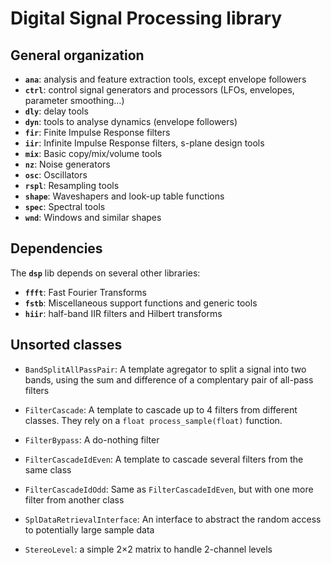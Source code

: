 ﻿# Digital Signal Processing library

## General organization

- **`ana`**: analysis and feature extraction tools, except envelope followers
- **`ctrl`**: control signal generators and processors (LFOs, envelopes, parameter smoothing…)
- **`dly`**: delay tools
- **`dyn`**: tools to analyse dynamics (envelope followers)
- **`fir`**: Finite Impulse Response filters
- **`iir`**: Infinite Impulse Response filters, s-plane design tools
- **`mix`**: Basic copy/mix/volume tools
- **`nz`**: Noise generators
- **`osc`**: Oscillators
- **`rspl`**: Resampling tools
- **`shape`**: Waveshapers and look-up table functions
- **`spec`**: Spectral tools
- **`wnd`**: Windows and similar shapes

## Dependencies

The **`dsp`** lib depends on several other libraries:
- **`ffft`**: Fast Fourier Transforms
- **`fstb`**: Miscellaneous support functions and generic tools
- **`hiir`**: half-band IIR filters and Hilbert transforms

## Unsorted classes

- `BandSplitAllPassPair`: A template agregator to split a signal into two bands, using the sum and difference of a complentary pair of all-pass filters


- `FilterCascade`: A template to cascade up to 4 filters from different classes. They rely on a `float process_sample(float)` function.
- `FilterBypass`: A do-nothing filter
- `FilterCascadeIdEven`: A template to cascade several filters from the same class
- `FilterCascadeIdOdd`: Same as `FilterCascadeIdEven`, but with one more filter from another class


- `SplDataRetrievalInterface`: An interface to abstract the random access to potentially large sample data

- `StereoLevel`: a simple 2×2 matrix to handle 2-channel levels

